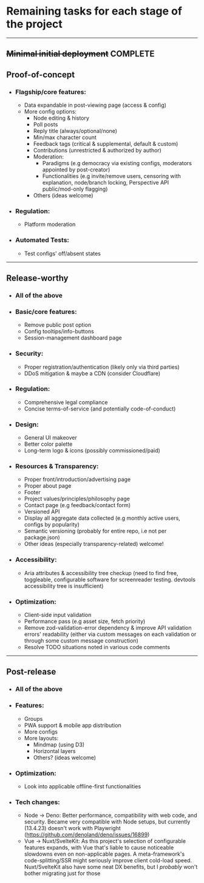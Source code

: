 # Remaining tasks for each stage of the project

<hr>

## ~~Minimal initial deployment~~ COMPLETE

## Proof-of-concept

- ### Flagship/core features:
  - Data expandable in post-viewing page (access & config)
  - More config options:
    - Node editing & history
    - Poll posts
    - Reply title (always/optional/none)
    - Min/max character count
    - Feedback tags (critical & supplemental, default & custom)
    - Contributions (unrestricted & authorized by author)
    - Moderation:
      - Paradigms (e.g democracy via existing configs, moderators appointed by post-creator)
      - Functionalities (e.g invite/remove users, censoring with explanation, node/branch locking, Perspective API public/mod-only flagging)
    - Others (ideas welcome)
- ### Regulation:
  - Platform moderation
- ### Automated Tests:
  - Test configs' off/absent states

<hr>

## Release-worthy

- ### All of the above
- ### Basic/core features:
  - Remove public post option
  - Config tooltips/info-buttons
  - Session-management dashboard page
- ### Security:
  - Proper registration/authentication (likely only via third parties)
  - DDoS mitigation & maybe a CDN (consider Cloudflare)
- ### Regulation:
  - Comprehensive legal compliance
  - Concise terms-of-service (and potentially code-of-conduct)
- ### Design:
  - General UI makeover
  - Better color palette
  - Long-term logo & icons (possibly commissioned/paid)
- ### Resources & Transparency:
  - Proper front/introduction/advertising page
  - Proper about page
  - Footer
  - Project values/principles/philosophy page
  - Contact page (e.g feedback/contact form)
  - Versioned API
  - Display all aggregate data collected (e.g monthly active users, configs by popularity)
  - Semantic versioning (probably for entire repo, i.e not per package.json)
  - Other ideas (especially transparency-related) welcome!
- ### Accessibility:
  - Aria attributes & accessibility tree checkup (need to find free, toggleable, configurable software for screenreader testing. devtools accessibility tree is insufficient)
- ### Optimization:
  - Client-side input validation
  - Performance pass (e.g asset size, fetch priority)
  - Remove zod-validation-error dependency & improve API validation errors' readability (either via custom messages on each validation or through some custom message construction)
  - Resolve TODO situations noted in various code comments

<hr>

## Post-release

- ### All of the above
- ### Features:
  - Groups
  - PWA support & mobile app distribution
  - More configs
  - More layouts:
    - Mindmap (using D3)
    - Horizontal layers
    - Others? (ideas welcome)
- ### Optimization:
  - Look into applicable offline-first functionalities
- ### Tech changes:
  - Node -> Deno: Better performance, compatibility with web code, and security. Became very compatible with Node setups, but currently (13.4.23) doesn't work with Playwright (https://github.com/denoland/deno/issues/16899)
  - Vue -> Nuxt/SvelteKit: As this project's selection of configurable features expands, with Vue that's liable to cause noticeable slowdowns even on non-applicable pages. A meta-framework's code-splitting/SSR might seriously improve client cold-load speed. Nuxt/SvelteKit also have some neat DX benefits, but I _probably_ won't bother migrating just for those
